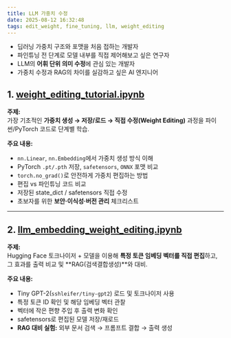 ```yaml
---
title: LLM 가중치 수정
date: 2025-08-12 16:32:48
tags: edit_weight, fine_tuning, llm, weight_editing
---
```


- 딥러닝 가중치 구조와 포맷을 처음 접하는 개발자
- 파인튜닝 전 단계로 모델 내부를 직접 제어해보고 싶은 연구자
- LLM의 **어휘 단위 의미 수정**에 관심 있는 개발자
- 가중치 수정과 RAG의 차이를 실감하고 싶은 AI 엔지니어

## 1. [weight_editing_tutorial.ipynb](../ipynb/edit_weight/weight_editing_tutorial.ipynb)

**주제:**  
가장 기초적인 **가중치 생성 → 저장/로드 → 직접 수정(Weight Editing)** 과정을 파이썬/PyTorch 코드로 단계별 학습.

**주요 내용:**
- `nn.Linear`, `nn.Embedding`에서 가중치 생성 방식 이해
- PyTorch `.pt/.pth` 저장, `safetensors`, `ONNX` 포맷 비교
- `torch.no_grad()`로 안전하게 가중치 편집하는 방법
- 편집 vs 파인튜닝 코드 비교
- 저장된 state_dict / safetensors 직접 수정
- 초보자를 위한 **보안·이식성·버전 관리** 체크리스트

---

## 2. [llm_embedding_weight_editing.ipynb](../ipynb/edit_weight/llm_embedding_weight_editing.ipynb)

**주제:**  
Hugging Face 토크나이저 + 모델을 이용해 **특정 토큰 임베딩 벡터를 직접 편집**하고,  
그 효과를 출력 비교 및 **RAG(검색결합생성)**와 대비.

**주요 내용:**
- Tiny GPT-2(`sshleifer/tiny-gpt2`) 로드 및 토크나이저 사용
- 특정 토큰 ID 확인 및 해당 임베딩 벡터 관찰
- 벡터에 작은 편향 주입 후 출력 변화 확인
- safetensors로 편집된 모델 저장/재로드
- **RAG 대비 실험:** 외부 문서 검색 → 프롬프트 결합 → 출력 생성
